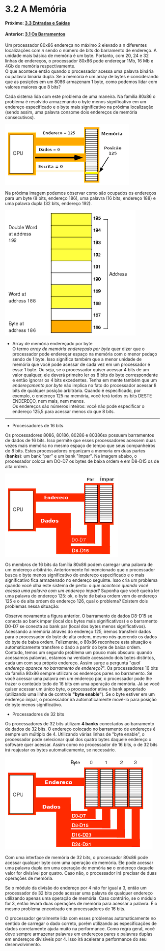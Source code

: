 
# 3.2 A Memória


#### Próximo: [3.3 Entradas e Saídas](./entradas_saidas.md)  
#### Anterior: [3.1 Os Barramentos](./barramentos.md)  

Um processador 80x86 endereça no máximo 2 elevado a n diferentes localizações com _n_ sendo o número de bits do barramento de endereço. A unidade mais básica de memória é um byte. Portanto, com 20, 24 e 32 linhas de endereços, o processador 80x86 pode endereçar 1Mb, 16 Mb e 4Gb de memória respectivamente.  
O que acontece então quando o processador acessa uma palavra binária ou palavra binária dupla. Se a memória é um array de bytes e considerando que as posições em um 8086 armazenam 1 byte, como podemos lidar com valores maiores que 8 bits?  

Cada sistema lida com este problema de uma maneira. Na família 80x86 o problema é resolvido armazenando o  byte menos significativo em um endereço especificado e o byte mais significativo na próxima localização (sendo assim, uma palavra consome dois endereços de memória consecutivos).

![](./imgs/32_001.png)

Na próxima imagem podemos observar como são ocupados os endereços para um byte (8 bits, endereço 186), uma palavra (16 bits, endereço 188) e uma palavra dupla (32 bits, endereço 192).

![](./imgs/32_002.png)

* Array de memória endereçado por byte  
O termo _array de memória endereçado por byte_ quer dizer que o processador pode endereçar espaço na memória com o menor pedaço sendo de 1 byte. Isso significa também que a menor unidade de memória que você pode acessar de cada vez em um processador é essa: 1 byte. Ou seja, se o processador quiser acessar 4 bits de um valor qualquer, ele deverá primeiro ler os 8 bits do byte correspondente e então ignorar os 4 bits excedentes. Tenha em mente também que um _endereçamento por byte_ não implica no fato do processador acessar 8 bits de qualquer posição arbitrária. Quando é especificado, por exemplo, o endereço 125 na memória, você terá todos os bits DESTE ENDEREÇO, nem mais, nem menos.  
Os endereços são números inteiros: você não pode especificar o endereço 125,5 para acessar menos do que 8 bits.  

---  
* Processadores de 16 bits  

Os processadores 8086, 80186, 80286 e 80386sx possuem barramentos de dados de 16 bits. Isso permite que esses processadores acessem duas vezes mais memória no mesmo espaço de tempo que seus companheiros de 8 bits. Estes processadores organizam a memoria em duas partes (**banks**): um bank "par" e um bank "ímpar". Na imagem abaixo, o processador coloca em DO-D7 os bytes de baixa ordem e em D8-D15 os de alta ordem.  

![](./imgs/32_003.png)  

Os membros de 16 bits da família 80x86 podem carregar uma palavra de um endereço arbitrário. Anteriormente foi mencionado que o processador busca o byte menos significativo do endereço especificado e o mais significativo fica armazenado no endereço seguinte. Isso cria um problema quando você olha este sistema de perto: _o que acontece quando você acessa uma palavra com um endereço ímpar?_ Suponha que você queira ler uma palavra do endereço 125: ok, o byte de baixa ordem vem do endereço 125 e o de alta ordem do endereço 126, qual o problema? Existem dois problemas nessa situação:  

Observe novamente a figura anterior. O barramento de dados  D8-D15 se conecta ao bank ímpar (local dos bytes mais significativos) e o barramento D0-D7 se conecta ao bank par (local dos bytes menos significativos). Acessando a memória através do endereço 125, iremos transferir dados para o processador do byte de alta ordem, mesmo nós querendo os dados do byte de baixa ordem. Felizmente, o 80x86 reconhece esta situação e automaticamente transfere o dado a partir do byte de baixa ordem.  Contudo, temos um segundo problema um pouco mais obscuro: quando acessamos palavras, estamos na verdade acessando dois bytes distintos, cada um com seu próprio endereço. Assim surge a pergunta "_qual endereço aparece no barramento de endereço?_". Os processadores 16 bits da família 80x86 sempre utilizam os endereços pares no barramento. Se você acessar uma palavra em um endereço par, o processador pode lhe trazer o conteúdo todo de 16 bits em uma operação de memória. Já se você quiser acessar um único byte, o processador ativa o bank apropriado (utilizando uma linha de controle **"byte enable"**). Se o byte estiver em um endereço ímpar, o processador irá automaticamente movê-lo para posição de byte menos significativo.  

* Processadores de 32 bits  

Os processadores de 32 bits utilizam **4 banks** conectados ao barramento de dados de 32 bits. O endereço colocado no barramento de endereços é sempre um múltiplo de 4. Utilizando várias linhas de "byte enable", o processador pode selecionar qual dos quatro bytes daquele endereço o software quer acessar. Assim como no processador de 16 bits, o de 32 bits irá reajustar os bytes automaticamente, se necessário.  

![](./imgs/32_004.png)  

Com uma interface de memória de 32 bits, o processador 80x86 pode acessar qualquer byte com uma operação de memória.  Ele pode acessar uma palavra dupla em uma operação de memória **se** o endereço daquele valor for divisível por quatro. Caso não, o processador irá precisar de duas operações de memória.  

Se o módulo da divisão do endereço por 4 não for igual a 3, então um processador de 32 bits pode acessar uma palavra de qualquer endereço utilizando apenas uma operação de memória. Caso contrário, se o módulo for 3, então levará duas operações de memória para acessar a palavra. É o mesmo problema encontrado em processadores de 16 bits.  

O processador geralmente lida com esses problemas automaticamente no sentido de carregar o dado correto, porém utilizando as especificações de dados corretamente ajuda muito na performance. Como regra geral, você deve sempre armazenar palavras em endereços pares e palavras duplas em endereços divisíveis por 4. Isso irá acelerar a performance do seu desenvolvimento.
